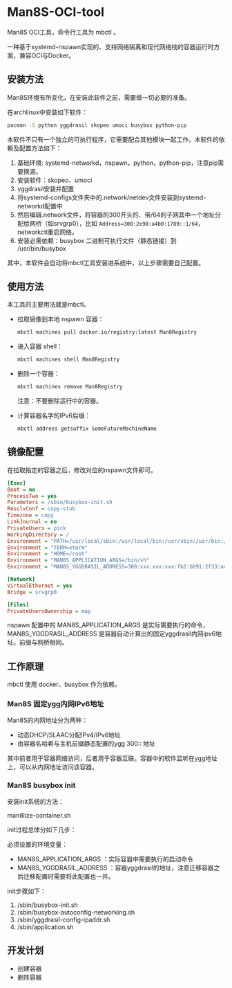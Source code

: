 # Man8S-OCI-tool

Man8S OCI工具，命令行工具为 mbctl 。

一种基于systemd-nspawn实现的、支持网络隔离和现代网络栈的容器运行时方案，兼容OCI与Docker。

## 安装方法

Man8S环境有所变化，在安装此软件之前，需要做一切必要的准备。

在archlinux中安装如下软件：
```bash
pacman -S python yggdrasil skopeo umoci busybox python-pip
```

本软件不只有一个独立的可执行程序，它需要配合其他模块一起工作。本软件的依赖及配置方法如下：

1. 基础环境: systemd-networkd，nspawn，python，python-pip，注意pip需要换源。
2. 安装软件：skopeo、umoci
3. yggdrasil安装并配置
4. 将systemd-configs文件夹中的.network/netdev文件安装到systemd-networkd配置中
5. 然后编辑.network文件，将容器的300开头的、带/64的子网其中一个地址分配给网桥（如srvgrp0），比如 `Address=300:2e98:a4b0:1789::1/64`，networkctl重启网络。
6. 安装必需依赖：busybox 二进制可执行文件（静态链接）到 /usr/bin/busybox

其中，本软件会自动将mbctl工具安装进系统中，以上步骤需要自己配置。

## 使用方法

本工具的主要用法就是mbctl。

- 拉取镜像到本地 nspawn 容器：
    ```bash
    mbctl machines pull docker.io/registry:latest Man8Registry
    ```

- 进入容器 shell：
    ```bash
    mbctl machines shell Man8Registry
    ```

- 删除一个容器：
    ```bash
    mbctl machines remove Man8Registry
    ```
    注意：不要删除运行中的容器。

- 计算容器名字的IPv6后缀：
    ```bash
    mbctl address getsuffix SomeFutureMachineName
    ```

## 镜像配置

在拉取指定的容器之后，修改对应的nspawn文件即可。

```ini
[Exec]
Boot = no
ProcessTwo = yes
Parameters = /sbin/busybox-init.sh
ResolvConf = copy-stub
Timezone = copy
LinkJournal = no
PrivateUsers = pick
WorkingDirectory = /
Environment = "PATH=/usr/local/sbin:/usr/local/bin:/usr/sbin:/usr/bin:/sbin:/bin"
Environment = "TERM=xterm"
Environment = "HOME=/root"
Environment = "MAN8S_APPLICATION_ARGS=/bin/sh"
Environment = "MAN8S_YGGDRASIL_ADDRESS=300:xxx:xxx:xxx:fb2:bb91:2f33:ad7e"

[Network]
VirtualEthernet = yes
Bridge = srvgrp0

[Files]
PrivateUsersOwnership = map
```

nspawn 配置中的 MAN8S_APPLICATION_ARGS 是实际需要执行的命令，MAN8S_YGGDRASIL_ADDRESS 是容器自动计算出的固定yggdrasil内网ipv6地址。前缀与网桥相同。

## 工作原理

mbctl 使用 docker、busybox 作为依赖。

### Man8S 固定ygg内网IPv6地址

Man8S的内网地址分为两种：
- 动态DHCP/SLAAC分配IPv4/IPv6地址
- 由容器名哈希与主机前缀静态配置的ygg 300:: 地址

其中前者用于容器网络访问，后者用于容器互联。容器中的软件监听在ygg地址上，可以从内网地址访问该容器。

### Man8S busybox init

安装init系统的方法：

man8lize-container.sh 

init过程总体分如下几步：

必须设置的环境变量：
- MAN8S_APPLICATION_ARGS ：实际容器中需要执行的启动命令
- MAN8S_YGGDRASIL_ADDRESS ：容器yggdrasil的地址，注意迁移容器之后迁移配置时需要将此配置也一并。

init步骤如下：
1. /sbin/busybox-init.sh
2. /sbin/busybox-autoconfig-networking.sh
3. /sbin/yggdrasil-config-ipaddr.sh
4. /sbin/application.sh

## 开发计划

- 创建容器
- 删除容器
